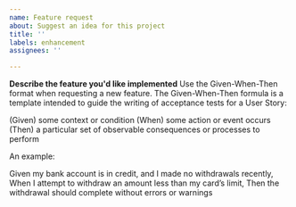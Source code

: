 ```yaml
---
name: Feature request
about: Suggest an idea for this project
title: ''
labels: enhancement
assignees: ''

---
```


**Describe the feature you'd like implemented**
Use the Given-When-Then format when requesting a new feature.
The Given-When-Then formula is a template intended to guide the writing of acceptance tests for a User Story:

(Given) some context or condition
(When) some action or event occurs
(Then) a particular set of observable consequences or processes to perform

An example:

Given my bank account is in credit, and I made no withdrawals recently,
When I attempt to withdraw an amount less than my card’s limit,
Then the withdrawal should complete without errors or warnings
